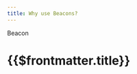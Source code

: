 ```yaml
---
title: Why use Beacons?
---
```


<TitleSpan>Beacon</TitleSpan>

# {{$frontmatter.title}}

<TocHeader />
<TOC class="table-of-contents" :include-level="[2,3]" />

<BeaconWarning/>
